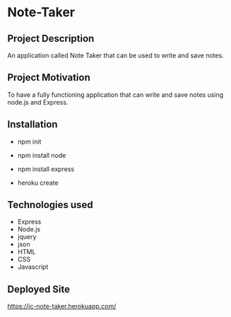 # Note-Taker

## Project Description
An application called Note Taker that can be used to write and save notes.

## Project Motivation
To have a fully functioning application that can write and save notes using node.js and Express.

## Installation 
- npm init

- npm install node

- npm install express

- heroku create


## Technologies used 
- Express
- Node.js
- jquery 
- json 
- HTML 
- CSS 
- Javascript 

## Deployed Site
https://jc-note-taker.herokuapp.com/